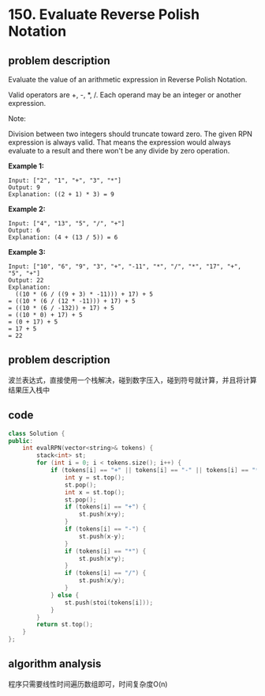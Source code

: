 # 150. Evaluate Reverse Polish Notation

## problem description

Evaluate the value of an arithmetic expression in Reverse Polish Notation.

Valid operators are +, -, *, /. Each operand may be an integer or another expression.

Note:

Division between two integers should truncate toward zero.
The given RPN expression is always valid. That means the expression would always evaluate to a result and there won't be any divide by zero operation.

**Example 1:**

```text
Input: ["2", "1", "+", "3", "*"]
Output: 9
Explanation: ((2 + 1) * 3) = 9
```

**Example 2:**

```text
Input: ["4", "13", "5", "/", "+"]
Output: 6
Explanation: (4 + (13 / 5)) = 6
```

**Example 3:**

```text
Input: ["10", "6", "9", "3", "+", "-11", "*", "/", "*", "17", "+", "5", "+"]
Output: 22
Explanation:
  ((10 * (6 / ((9 + 3) * -11))) + 17) + 5
= ((10 * (6 / (12 * -11))) + 17) + 5
= ((10 * (6 / -132)) + 17) + 5
= ((10 * 0) + 17) + 5
= (0 + 17) + 5
= 17 + 5
= 22
```

## problem description

波兰表达式，直接使用一个栈解决，碰到数字压入，碰到符号就计算，并且将计算结果压入栈中

## code

```c++
class Solution {
public:
    int evalRPN(vector<string>& tokens) {
        stack<int> st;
        for (int i = 0; i < tokens.size(); i++) {
            if (tokens[i] == "+" || tokens[i] == "-" || tokens[i] == "*" || tokens[i] == "/") {
                int y = st.top();
                st.pop();
                int x = st.top();
                st.pop();
                if (tokens[i] == "+") {
                    st.push(x+y);
                }
                if (tokens[i] == "-") {
                    st.push(x-y);
                }
                if (tokens[i] == "*") {
                    st.push(x*y);
                }
                if (tokens[i] == "/") {
                    st.push(x/y);
                }
            } else {
                st.push(stoi(tokens[i]));
            }
        }
        return st.top();
    }
};
```

## algorithm analysis

程序只需要线性时间遍历数组即可，时间复杂度O(n)